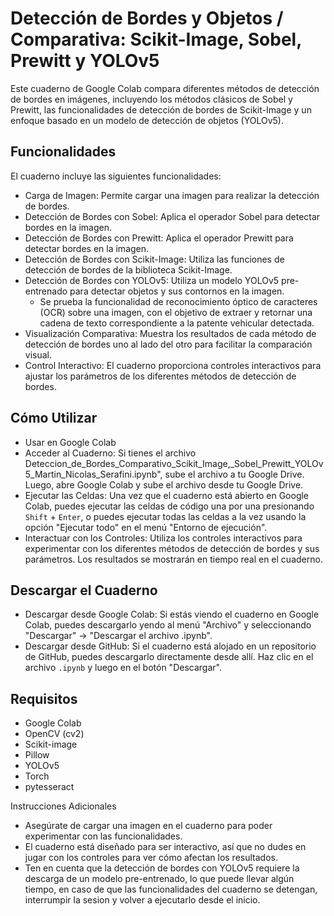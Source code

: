 # Detección de Bordes y Objetos / Comparativa: Scikit-Image, Sobel, Prewitt y YOLOv5

Este cuaderno de Google Colab compara diferentes métodos de detección de bordes en imágenes, incluyendo los métodos clásicos de Sobel y Prewitt, las funcionalidades de detección de bordes de Scikit-Image y un enfoque basado en un modelo de detección de objetos (YOLOv5).

## Funcionalidades

El cuaderno incluye las siguientes funcionalidades:
* Carga de Imagen: Permite cargar una imagen para realizar la detección de bordes.
* Detección de Bordes con Sobel: Aplica el operador Sobel para detectar bordes en la imagen.
* Detección de Bordes con Prewitt: Aplica el operador Prewitt para detectar bordes en la imagen.
* Detección de Bordes con Scikit-Image: Utiliza las funciones de detección de bordes de la biblioteca Scikit-Image.
* Detección de Bordes con YOLOv5: Utiliza un modelo YOLOv5 pre-entrenado para detectar objetos y sus contornos en la imagen.
  * Se prueba la funcionalidad de reconocimiento óptico de caracteres (OCR) sobre una imagen, con el objetivo de extraer y retornar una cadena de texto correspondiente a la patente vehicular detectada. 
* Visualización Comparativa: Muestra los resultados de cada método de detección de bordes uno al lado del otro para facilitar la comparación visual.
* Control Interactivo: El cuaderno proporciona controles interactivos para ajustar los parámetros de los diferentes métodos de detección de bordes.

## Cómo Utilizar
* Usar en Google Colab
* Acceder al Cuaderno: Si tienes el archivo Deteccion_de_Bordes_Comparativo_Scikit_Image,_Sobel_Prewitt_YOLOv5_Martin_Nicolas_Serafini.ipynb", sube el archivo a tu Google Drive. Luego, abre Google Colab y sube el archivo desde tu Google Drive.
* Ejecutar las Celdas: Una vez que el cuaderno está abierto en Google Colab, puedes ejecutar las celdas de código una por una presionando `Shift` + `Enter`, o puedes ejecutar todas las celdas a la vez usando la opción "Ejecutar todo" en el menú "Entorno de ejecución".
* Interactuar con los Controles: Utiliza los controles interactivos para experimentar con los diferentes métodos de detección de bordes y sus parámetros. Los resultados se mostrarán en tiempo real en el cuaderno.

## Descargar el Cuaderno
* Descargar desde Google Colab: Si estás viendo el cuaderno en Google Colab, puedes descargarlo yendo al menú "Archivo" y seleccionando "Descargar" -> "Descargar el archivo .ipynb".
* Descargar desde GitHub: Si el cuaderno está alojado en un repositorio de GitHub, puedes descargarlo directamente desde allí. Haz clic en el archivo `.ipynb` y luego en el botón "Descargar".

## Requisitos
* Google Colab
* OpenCV (cv2)
* Scikit-image
* Pillow
* YOLOv5
* Torch
* pytesseract
  
Instrucciones Adicionales
* Asegúrate de cargar una imagen en el cuaderno para poder experimentar con las funcionalidades.
* El cuaderno está diseñado para ser interactivo, así que no dudes en jugar con los controles para ver cómo afectan los resultados.
* Ten en cuenta que la detección de bordes con YOLOv5 requiere la descarga de un modelo pre-entrenado, lo que puede llevar algún tiempo, en caso de que las funcionalidades del cuaderno se detengan, interrumpir la sesion y volver a ejecutarlo desde el inicio.
